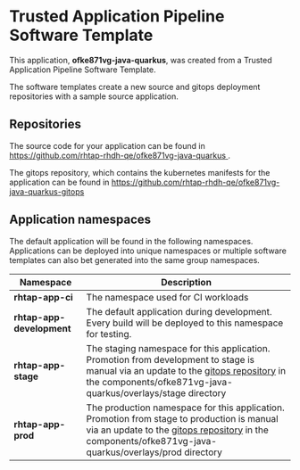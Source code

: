 # Trusted Application Pipeline Software Template

This application, **ofke871vg-java-quarkus**, was created from a Trusted Application Pipeline Software Template.

The software templates create a new source and gitops deployment repositories with a sample source application. 

## Repositories

The source code for your application can be found in [https://github.com/rhtap-rhdh-qe/ofke871vg-java-quarkus ](https://github.com/rhtap-rhdh-qe/ofke871vg-java-quarkus ).
 
The gitops repository, which contains the kubernetes manifests for the application can be found in 
[https://github.com/rhtap-rhdh-qe/ofke871vg-java-quarkus-gitops ](https://github.com/rhtap-rhdh-qe/ofke871vg-java-quarkus-gitops ) 

## Application namespaces 

The default application will be found in the following namespaces. Applications can be deployed into unique namespaces or multiple software templates can also bet generated into the same group namespaces.  

|  Namespace   |  Description   |  
| -------- | -------- |
| **rhtap-app-ci** | The namespace used for CI workloads |
| **rhtap-app-development** | The default application during development. Every build will be deployed to this namespace for testing. |
| **rhtap-app-stage** | The staging namespace for this application. Promotion from development to stage is manual via an update to the [gitops repository](https://github.com/rhtap-rhdh-qe/ofke871vg-java-quarkus-gitops ) in the components/ofke871vg-java-quarkus/overlays/stage directory |
| **rhtap-app-prod** | The production namespace for this application. Promotion from stage to production is manual via an update to the [gitops repository](https://github.com/rhtap-rhdh-qe/ofke871vg-java-quarkus-gitops ) in the components/ofke871vg-java-quarkus/overlays/prod directory |